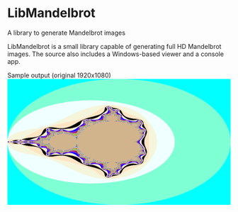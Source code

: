 # LibMandelbrot
A library to generate Mandelbrot images  
  
LibMandelbrot is a small library capable of generating full HD Mandelbrot images.  The source also includes a Windows-based viewer and a console app.  

Sample output (original 1920x1080)
![alt text](https://github.com/mmcc1/LibMandelbrot/blob/master/mandelbrot.png)
